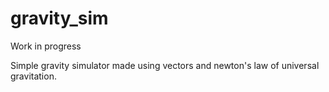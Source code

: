 # gravity_sim

Work in progress

Simple gravity simulator made using vectors and newton's law of universal gravitation.
